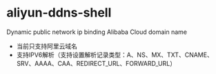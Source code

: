 # aliyun-ddns-shell
Dynamic public network ip binding Alibaba Cloud domain name
- 当前只支持阿里云域名
- 支持IPV6解析（支持设置解析记录类型：A、NS、MX、TXT、CNAME、SRV、AAAA、CAA、REDIRECT_URL、FORWARD_URL）

